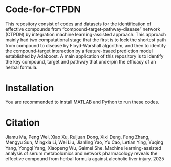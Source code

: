 # Code-for-CTPDN
This repository consist of codes and datasets for the identification of effective compounds from “compound-target-pathway-disease” network (CTPDN) by integration machine learning-assisted approach. This approach mainly had two computational stage that the first is to lock the shortest path from compound to disease by Floyd-Warshall algorithm, and then to identify the compound-target interaction by a feature-bsaed prediction model established by Adaboost.
A main application of this repository is to identify the key compound, target and pathway that underpin the efficacy of an herbal formula.
# Installation
You are recommended to install MATLAB and Python to run these codes. 
# Citation
Jiamu Ma, Peng Wei, Xiao Xu, Ruijuan Dong, Xixi Deng, Feng Zhang, Mengyu Sun, Mingxia Li, Wei Liu, Jianling Yao, Yu Cao, Letian Ying, Yuqing Yang, Yongqi Yang, Xiaopeng Wu, Gaimei She. Machine learning-assisted analysis of serum metabolomics and network pharmacology reveals the effective compound from herbal formula against alcoholic liver injury. 2025

